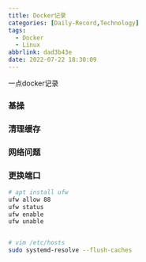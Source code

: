 ```yaml
---
title: Docker记录
categories: [Daily-Record,Technology]
tags:
  - Docker
  - Linux
abbrlink: dad3b43e
date: 2022-07-22 18:30:09
---
```


一点docker记录
<!--more-->
### 基操


### 清理缓存


### 网络问题


### 更换端口

```  sh
# apt install ufw
ufw allow 88
ufw status
ufw enable
ufw unable


# vim /etc/hosts
sudo systemd-resolve --flush-caches
```




